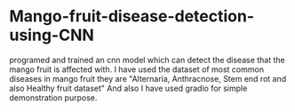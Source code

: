 # Mango-fruit-disease-detection-using-CNN
programed and trained an cnn model which can detect the disease that the mango fruit is affected with. 
I have used the dataset of most common diseases in mango fruit they are "Alternaria, Anthracnose, Stem end rot and also Healthy fruit dataset"
And also I have used gradio for simple demonstration purpose.

